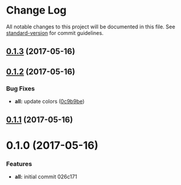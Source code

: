 # Change Log

All notable changes to this project will be documented in this file. See [standard-version](https://github.com/conventional-changelog/standard-version) for commit guidelines.

<a name="0.1.3"></a>
## [0.1.3](https://github.com/willsoto/hyper-atelier-ocean/compare/v0.1.2...v0.1.3) (2017-05-16)



<a name="0.1.2"></a>
## [0.1.2](https://github.com/willsoto/hyper-atelier-ocean/compare/v0.1.1...v0.1.2) (2017-05-16)


### Bug Fixes

* **all:** update colors ([0c9b9be](https://github.com/willsoto/hyper-atelier-ocean/commit/0c9b9be))



<a name="0.1.1"></a>
## [0.1.1](https://github.com/willsoto/hyper-atelier-ocean/compare/v0.1.0...v0.1.1) (2017-05-16)



<a name="0.1.0"></a>
# 0.1.0 (2017-05-16)


### Features

* **all:** initial commit 026c171
